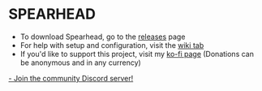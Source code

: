 # SPEARHEAD
- To download Spearhead, go to the [releases](https://github.com/Nyemse/SPEARHEAD/releases) page
- For help with setup and configuration, visit the [wiki tab](https://github.com/Nyemse/SPEARHEAD/wiki)
- If you'd like to support this project, visit my [ko-fi page](https://ko-fi.com/inabaa) (Donations can be anonymous and in any currency)

[- Join the community Discord server!](discord.gg/VXZKuYVdse)
